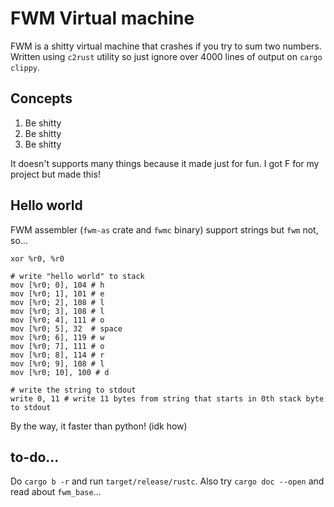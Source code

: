# FWM Virtual machine

FWM is a shitty virtual machine that crashes if you try to sum two numbers.
Written using `c2rust` utility so just ignore over 4000 lines of output on `cargo clippy`.

## Concepts

1. Be shitty
2. Be shitty
3. Be shitty

It doesn't supports many things because it made just for fun. I got F for
my project but made this!

## Hello world

FWM assembler (`fwm-as` crate and `fwmc` binary) support strings but `fwm` not, so...

```
xor %r0, %r0

# write "hello world" to stack
mov [%r0; 0], 104 # h
mov [%r0; 1], 101 # e
mov [%r0; 2], 108 # l
mov [%r0; 3], 108 # l
mov [%r0; 4], 111 # o
mov [%r0; 5], 32  # space
mov [%r0; 6], 119 # w
mov [%r0; 7], 111 # o
mov [%r0; 8], 114 # r
mov [%r0; 9], 108 # l
mov [%r0; 10], 100 # d

# write the string to stdout
write 0, 11 # write 11 bytes from string that starts in 0th stack byte to stdout
```

By the way, it faster than python! (idk how)

## to-do...

Do `cargo b -r` and run `target/release/rustc`. Also try `cargo doc --open` and read
about `fwm_base`...

